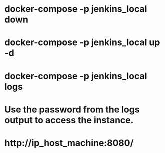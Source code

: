 # docker-compose -p jenkins_local down
# docker-compose -p jenkins_local up -d
# docker-compose -p jenkins_local logs
# 
# Use the password from the logs output to access the instance.
# http://ip_host_machine:8080/

